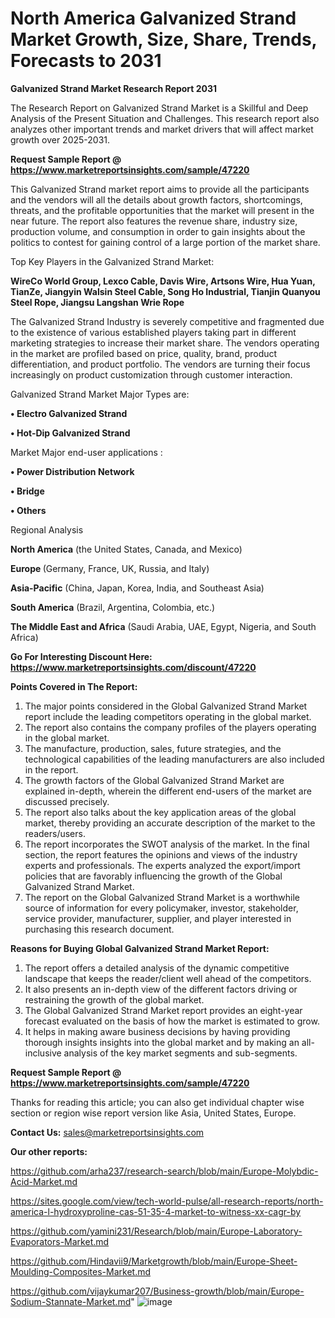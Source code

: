 # North America Galvanized Strand Market Growth, Size, Share, Trends, Forecasts to 2031

<strong>Galvanized Strand Market Research Report 2031</strong>

The Research Report on Galvanized Strand Market is a Skillful and Deep Analysis of the Present Situation and Challenges. This research report also analyzes other important trends and market drivers that will affect market growth over 2025-2031.

<strong>Request Sample Report @ <a href=https://www.marketreportsinsights.com/sample/47220>https://www.marketreportsinsights.com/sample/47220</a></strong>

This Galvanized Strand market report aims to provide all the participants and the vendors will all the details about growth factors, shortcomings, threats, and the profitable opportunities that the market will present in the near future. The report also features the revenue share, industry size, production volume, and consumption in order to gain insights about the politics to contest for gaining control of a large portion of the market share.

Top Key Players in the Galvanized Strand Market:

<strong>WireCo World Group, Lexco Cable, Davis Wire, Artsons Wire, Hua Yuan, TianZe, Jiangyin Walsin Steel Cable, Song Ho Industrial, Tianjin Quanyou Steel Rope, Jiangsu Langshan Wrie Rope</strong>

The Galvanized Strand Industry is severely competitive and fragmented due to the existence of various established players taking part in different marketing strategies to increase their market share. The vendors operating in the market are profiled based on price, quality, brand, product differentiation, and product portfolio. The vendors are turning their focus increasingly on product customization through customer interaction.

Galvanized Strand Market Major Types are:

<strong>•  Electro Galvanized Strand

•  Hot-Dip Galvanized Strand</strong>

Market Major end-user applications :

<strong>•  Power Distribution Network

•  Bridge

•  Others</strong>

Regional Analysis

</u><strong><b>North America</b></strong> (the United States, Canada, and Mexico)

<strong><b>Europe </b></strong>(Germany, France, UK, Russia, and Italy)

<strong><b>Asia-Pacific</b></strong> (China, Japan, Korea, India, and Southeast Asia)

<strong><b>South America</b></strong> (Brazil, Argentina, Colombia, etc.)

<strong><b>The Middle East and Africa</b></strong> (Saudi Arabia, UAE, Egypt, Nigeria, and South Africa)

<strong>Go For Interesting Discount Here: <a href=https://www.marketreportsinsights.com/discount/47220>https://www.marketreportsinsights.com/discount/47220</a></strong>

<strong>Points Covered in The Report:</strong>
<ol>
  <li>The major points considered in the Global Galvanized Strand Market report include the leading competitors operating in the global market.</li>
  <li>The report also contains the company profiles of the players operating in the global market.</li>
  <li>The manufacture, production, sales, future strategies, and the technological capabilities of the leading manufacturers are also included in the report.</li>
  <li>The growth factors of the Global Galvanized Strand Market are explained in-depth, wherein the different end-users of the market are discussed precisely.</li>
  <li>The report also talks about the key application areas of the global market, thereby providing an accurate description of the market to the readers/users.</li>
  <li>The report incorporates the SWOT analysis of the market. In the final section, the report features the opinions and views of the industry experts and professionals. The experts analyzed the export/import policies that are favorably influencing the growth of the Global Galvanized Strand Market.</li>
  <li>The report on the Global Galvanized Strand Market is a worthwhile source of information for every policymaker, investor, stakeholder, service provider, manufacturer, supplier, and player interested in purchasing this research document.</li>
</ol>
<strong>Reasons for Buying Global Galvanized Strand Market Report:</strong>

<ol>
  <li>The report offers a detailed analysis of the dynamic competitive landscape that keeps the reader/client well ahead of the competitors.</li>
  <li>It also presents an in-depth view of the different factors driving or restraining the growth of the global market.</li>
  <li>The Global Galvanized Strand Market report provides an eight-year forecast evaluated on the basis of how the market is estimated to grow.</li>
  <li>It helps in making aware business decisions by having providing thorough insights insights into the global market and by making an all-inclusive analysis of the key market segments and sub-segments.</li>
</ol>
<strong>Request Sample Report @ <a href=https://www.marketreportsinsights.com/sample/47220>https://www.marketreportsinsights.com/sample/47220</a></strong>


Thanks for reading this article; you can also get individual chapter wise section or region wise report version like Asia, United States, Europe.

<strong>Contact Us:</strong>
sales@marketreportsinsights.com

<strong>Our other reports:</strong>

<a href=https://github.com/arha237/research-search/blob/main/Europe-Molybdic-Acid-Market.md>https://github.com/arha237/research-search/blob/main/Europe-Molybdic-Acid-Market.md</a>

<a href=https://sites.google.com/view/tech-world-pulse/all-research-reports/north-america-l-hydroxyproline-cas-51-35-4-market-to-witness-xx-cagr-by>https://sites.google.com/view/tech-world-pulse/all-research-reports/north-america-l-hydroxyproline-cas-51-35-4-market-to-witness-xx-cagr-by</a>

<a href=https://github.com/yamini231/Research/blob/main/Europe-Laboratory-Evaporators-Market.md>https://github.com/yamini231/Research/blob/main/Europe-Laboratory-Evaporators-Market.md</a>

<a href=https://github.com/Hindavii9/Marketgrowth/blob/main/Europe-Sheet-Moulding-Composites-Market.md>https://github.com/Hindavii9/Marketgrowth/blob/main/Europe-Sheet-Moulding-Composites-Market.md</a>

<a href=https://github.com/vijaykumar207/Business-growth/blob/main/Europe-Sodium-Stannate-Market.md>https://github.com/vijaykumar207/Business-growth/blob/main/Europe-Sodium-Stannate-Market.md</a>"
![image](https://github.com/user-attachments/assets/5812588c-7d08-4773-8e80-c4058c9755e2)
